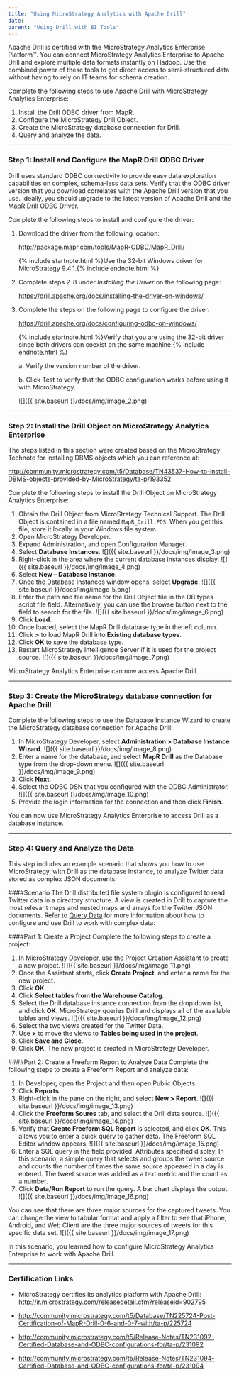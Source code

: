 ```yaml
---
title: "Using MicroStrategy Analytics with Apache Drill"
date:  
parent: "Using Drill with BI Tools"
---
```

Apache Drill is certified with the MicroStrategy Analytics Enterprise Platform™. You can connect MicroStrategy Analytics Enterprise to Apache Drill and explore multiple data formats instantly on Hadoop. Use the combined power of these tools to get direct access to semi-structured data without having to rely on IT teams for schema creation.

Complete the following steps to use Apache Drill with MicroStrategy Analytics Enterprise:
 
1.  Install the Drill ODBC driver from MapR.
2.	Configure the MicroStrategy Drill Object.
3.	Create the MicroStrategy database connection for Drill.
4.	Query and analyze the data.

----------


### Step 1: Install and Configure the MapR Drill ODBC Driver 

Drill uses standard ODBC connectivity to provide easy data exploration capabilities on complex, schema-less data sets. Verify that the ODBC driver version that you download correlates with the Apache Drill version that you use. Ideally, you should upgrade to the latest version of Apache Drill and the MapR Drill ODBC Driver. 

Complete the following steps to install and configure the driver:

1.	Download the driver from the following location: 

    http://package.mapr.com/tools/MapR-ODBC/MapR_Drill/

    {% include startnote.html %}Use the 32-bit Windows driver for MicroStrategy 9.4.1.{% include endnote.html %}

2.	Complete steps 2-8 under *Installing the Driver* on the following page: 

    https://drill.apache.org/docs/installing-the-driver-on-windows/
3.	Complete the steps on the following page to configure the driver:

    https://drill.apache.org/docs/configuring-odbc-on-windows/ 

    {% include startnote.html %}Verify that you are using the 32-bit driver since both drivers can coexist on the same machine.{% include endnote.html %} 

	a.	Verify the version number of the driver.

    	 
	b.	Click Test to verify that the ODBC configuration works before using it with MicroStrategy.

    ![]({{ site.baseurl }}/docs/img/image_2.png)

----------


### Step 2: Install the Drill Object on MicroStrategy Analytics Enterprise 
The steps listed in this section were created based on the MicroStrategy Technote for installing DBMS objects which you can reference at: 

http://community.microstrategy.com/t5/Database/TN43537-How-to-install-DBMS-objects-provided-by-MicroStrategy/ta-p/193352


Complete the following steps to install the Drill Object on MicroStrategy Analytics Enterprise:

1. Obtain the Drill Object from MicroStrategy Technical Support. The Drill Object is contained in a file named `MapR_Drill.PDS`. When you get this file, store it locally in your Windows file system.
2. Open MicroStrategy Developer. 
3. Expand Administration, and open Configuration Manager.
4. Select **Database Instances**.
   ![]({{ site.baseurl }}/docs/img/image_3.png)
5. Right-click in the area where the current database instances display. 
   ![]({{ site.baseurl }}/docs/img/image_4.png)
6. Select **New – Database Instance**. 
7. Once the Database Instances window opens, select **Upgrade**.
   ![]({{ site.baseurl }}/docs/img/image_5.png)
8. Enter the path and file name for the Drill Object file in the DB types script file field. Alternatively, you can use the browse button next to the field to search for the file. 
   ![]({{ site.baseurl }}/docs/img/image_6.png)
9.  Click **Load**. 
10.	Once loaded, select the MapR Drill database type in the left column.
11.	Click **>** to load MapR Drill into **Existing database types**. 
12.	Click **OK** to save the database type.
13.	Restart MicroStrategy Intelligence Server if it is used for the project source.
   ![]({{ site.baseurl }}/docs/img/image_7.png)

MicroStrategy Analytics Enterprise can now access Apache Drill.


----------

### Step 3: Create the MicroStrategy database connection for Apache Drill
Complete the following steps to use the Database Instance Wizard to create the MicroStrategy database connection for Apache Drill:

1. In MicroStrategy  Developer, select **Administration > Database Instance Wizard**.
   ![]({{ site.baseurl }}/docs/img/image_8.png)
2. Enter a name for the database, and select **MapR Drill** as the Database type from the drop-down menu.
   ![]({{ site.baseurl }}/docs/img/image_9.png)
3. Click **Next**. 
4. Select the ODBC DSN that you configured with the ODBC Administrator.
   ![]({{ site.baseurl }}/docs/img/image_10.png)
5. Provide the login information for the connection and then click **Finish**.

You can now use MicroStrategy Analytics Enterprise to access Drill as a database instance. 

----------


### Step 4: Query and Analyze the Data
This step includes an example scenario that shows you how to use MicroStrategy, with Drill as the database instance, to analyze Twitter data stored as complex JSON documents. 

####Scenario
The Drill distributed file system plugin is configured to read Twitter data in a directory structure. A view is created in Drill to capture the most relevant maps and nested maps and arrays for the Twitter JSON documents. Refer to [Query Data](/docs/query-data-introduction/) for more information about how to configure and use Drill to work with complex data:

####Part 1: Create a Project
Complete the following steps to create a project:

1. In MicroStrategy Developer, use the Project Creation Assistant to create a new project.
   ![]({{ site.baseurl }}/docs/img/image_11.png)
2.  Once the Assistant starts, click **Create Project**, and enter a name for the new project. 
3.	Click **OK**. 
4.	Click **Select tables from the Warehouse Catalog**. 
5.	Select the Drill database instance connection from the drop down list, and click **OK**.	MicroStrategy queries Drill and displays all of the available tables and views.
   ![]({{ site.baseurl }}/docs/img/image_12.png)
6.	Select the two views created for the Twitter Data.
7.	Use **>** to move the views to **Tables being used in the project**. 
8.	Click **Save and Close**.
9.	Click **OK**. The new project is created in MicroStrategy Developer. 

####Part 2: Create a Freeform Report to Analyze Data
Complete the following steps to create a Freeform Report and analyze data:

1.	In Developer, open the Project and then open Public Objects.
2.	Click **Reports**.
3.	Right-click in the pane on the right, and select **New > Report**.
   ![]({{ site.baseurl }}/docs/img/image_13.png)
4.	Click the **Freeform Soures** tab, and select the Drill data source.
   ![]({{ site.baseurl }}/docs/img/image_14.png)
5.	Verify that **Create Freeform SQL Report** is selected, and click **OK**. This allows you to enter a quick query to gather data. The Freeform SQL Editor window appears.
   ![]({{ site.baseurl }}/docs/img/image_15.png)
6.	Enter a SQL query in the field provided. Attributes specified display. 
In this scenario, a simple query that selects and groups the tweet source and counts the number of times the same source appeared in a day is entered. The tweet source was added as a text metric and the count as a number. 
7.	Click **Data/Run Report** to run the query. A bar chart displays the output.
   ![]({{ site.baseurl }}/docs/img/image_16.png)

You can see that there are three major sources for the captured tweets. You can change the view to tabular format and apply a filter to see that iPhone, Android, and Web Client are the three major sources of tweets for this specific data set.
![]({{ site.baseurl }}/docs/img/image_17.png)

In this scenario, you learned how to configure MicroStrategy Analytics Enterprise to work with Apache Drill. 

----------

### Certification Links

* MicroStrategy certifies its analytics platform with Apache Drill: http://ir.microstrategy.com/releasedetail.cfm?releaseid=902795

* http://community.microstrategy.com/t5/Database/TN225724-Post-Certification-of-MapR-Drill-0-6-and-0-7-with/ta-p/225724

* http://community.microstrategy.com/t5/Release-Notes/TN231092-Certified-Database-and-ODBC-configurations-for/ta-p/231092

* http://community.microstrategy.com/t5/Release-Notes/TN231094-Certified-Database-and-ODBC-configurations-for/ta-p/231094   

